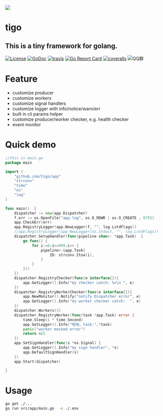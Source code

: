![](http://ww1.sinaimg.cn/large/7c998145ly1fte3roqfhij205k05k3yb.jpg)



# tigo
## This is a tiny framework for golang.


[![License](https://img.shields.io/:license-apache%202-blue.svg)](https://opensource.org/licenses/Apache-2.0) [![GoDoc](https://godoc.org/github.com/letcgo/tigo?status.png)](http://godoc.org/github.com/letcgo/tigo)  [![travis](https://travis-ci.org/letcgo/tigo.svg?branch=master)](https://travis-ci.org/letcgo/tigo) [![Go Report Card](https://goreportcard.com/badge/github.com/letcgo/tigo)](https://goreportcard.com/report/github.com/letcgo/tigo) [![coveralls](https://coveralls.io/repos/letcgo/tigo/badge.svg?branch=master&service=github)](https://coveralls.io/github/letcgo/tigo?branch=master) 
![QQ群](https://img.shields.io/:QQ%E7%BE%A4-828486848-blue.svg)

# Feature
- customize producer
- customize workers
- customize signal handlers
- customize logger with info/notice/warn/err
- built in cli params helper
- customize producer/worker checker, e.g. health checker
- event monitor

# Quick demo

```go
//this is main.go
package main

import (
	"github.com/tigo/app"
	"strconv"
	"time"
	"os"
	"log"
)

func main()  {
	dispatcher := new(app.Dispatcher)
	f,err := os.OpenFile("app.log", os.O_RDWR | os.O_CREATE , 0755)
	app.CheckErr(err)
	app.RegistryLogger(app.NewLogger(f, "", log.LstdFlags))
	//app.RegistryLogger(app.NewLogger(os.Stdout, "", log.LstdFlags))
	dispatcher.SetupHandler(func(pipeline chan<- *app.Task)  {
		go func() {
			for i:=0;i<=999;i++ {
				pipeline<-&app.Task{
					ID: strconv.Itoa(i),
				}
			}
		}()
	})
	dispatcher.RegistryChecker(func(e interface{}){
		app.GetLogger().Info("my checker catch: %v\n ", e)
	})
	dispatcher.RegistryWorkerChecker(func(e interface{}){
		app.NewMonitor().Notify("notify Dispatcher error", e)
		app.GetLogger().Info("my worker checker catch:  ", e)
	})
	dispatcher.Workers(3)
	dispatcher.RegistryWorker(func(task *app.Task) error {
		time.Sleep(1 * time.Second)
		app.GetLogger().Info("哈哈，task:",*task)
		panic("worker mocked error")
		return nil
	})
	app.SetSignHandler(func(s *os.Signal) {
		app.GetLogger().Info("my sign handler", *s)
		app.DefaultSignHandler(s)
	})
	app.Start(dispatcher)

}


```


# Usage
```bash
go get ./...
go run src/app/main.go  -e ./.env
```

